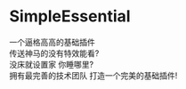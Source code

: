 # SimpleEssential
一个逼格高高的基础插件     
传送神马的没有特效能看?     
没床就设置家 你睡哪里?     
拥有最完善的技术团队 打造一个完美的基础插件!     
